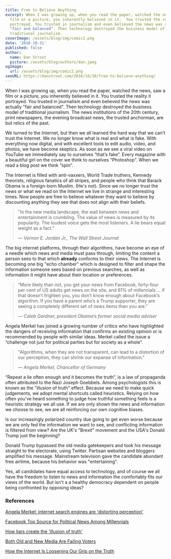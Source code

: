 ```yaml
---
title: Free to Believe Anything
excerpt: When I was growing up, when you read the paper, watched the news, saw a
  film or a picture, you inherently believed in it.  You trusted the reality it
  portrayed. You trusted in journalism and even believed the news was actually
  "fair and balanced". Then technology destroyed the business model of
  traditional journalism.
coverImage: /assets/blog/img/comic2.png
date: '2016-10-31'
published: false
author:
  name: Dan Stroot
  picture: /assets/blog/authors/dan.jpeg
ogImage:
  url: /assets/blog/img/comic2.png
seoURL: https://danstroot.com/2016/10/30/free-to-believe-anything/
---
```


When I was growing up, when you read the paper, watched the news, saw a film or a picture, you inherently believed in it. You trusted the reality it portrayed. You trusted in journalism and even believed the news was actually "fair and balanced". Then technology destroyed the business model of traditional journalism. The news institutions of the 20th century, print newspapers, the evening broadcast news, the trusted anchorman, are but relics of the past.

We turned to the Internet, but then we all learned the hard way that we can’t trust the Internet. We no longer know what is real and what is fake. With everything now digital, and with excellent tools to edit audio, video, and photos, we have become skeptics. As soon as we see a viral video on YouTube we immediately say to ourselves “that’s fake”. Every magazine with a beautiful girl on the cover we think to ourselves “Photoshop”. When we read a blog post we think “spin”.

The Internet is filled with anti-vaxxers, World Trade truthers, Kennedy theorists, religious fanatics of all stripes, and people who think that Barack Obama is a foreign-born Muslim. (He's not). Since we no longer trust the news or what we read on the Internet we live in strange and interesting times. Now people are free to believe whatever they want to believe by discounting anything they see that does not align with their beliefs.

> "In the new media landscape, the wall between news and entertainment is crumbling. The value of news is measured by its popularity. The loudest voice gets the most listeners. A lie bears equal weight as a fact."
>
> <cite>&mdash; Vernon E. Jordan Jr., The Wall Street Journal</cite>

The big internet platforms, through their algorithms, have become an eye of a needle which news and media must pass through, limiting the content a person sees to that which **already** conforms to their views. The Internet is becoming one big "echo chamber" which is designed to filter and shape the information someone sees based on previous searches, as well as information it might have about their location or preferences.

> “More likely than not, you get your news from Facebook, forty-four per cent of US adults get news on the site, and 61% of millennials … if that doesn’t frighten you, you don’t know enough about Facebook’s algorithm. If you have a parent who’s a Trump supporter, they are seeing a completely different set of news items than you are."
>
> <cite>&mdash; Caleb Gardner, president Obama’s former social media adviser</cite>

Angela Merkel has joined a growing number of critics who have highlighted the dangers of receiving information that confirms an existing opinion or is recommended by people with similar ideas. Merkel called the issue a “challenge not just for political parties but for society as a whole”.

> "Algorithms, when they are not transparent, can lead to a distortion of our perception, they can shrink our expanse of information."
>
> <cite>&mdash; Angela Merkel, Chancellor of Germany</cite>

“Repeat a lie often enough and it becomes the truth”, is a law of propaganda often attributed to the Nazi Joseph Goebbels. Among psychologists this is known as the "illusion of truth" effect. Because we need to make quick judgements, we adopt mental shortcuts called heuristics. Relying on how often you've heard something to judge how truthful something feels is a heuristic strategy we all use. If we are only shown the news and information we choose to see, we are all reinforcing our own cognitive biases.

Is our increasingly polarized country due going to get even worse because we are only fed the information we want to see, and conflicting information is filtered from view? Are the UK's "Brexit" movement and the USA's Donald Trump just the beginning?

Donald Trump bypassed the old media gatekeepers and took his message straight to the electorate, using Twitter. Partisan websites and bloggers amplified his message. Mainstream television gave the candidate abundant free airtime, because his behavior was "entertaining".

Yes, all candidates have equal access to technology, and of course we all have the freedom to listen to news and information the comfortably fits our views of the world. But isn't a a healthy democracy dependent on people being confronted by opposing ideas?

### References

[Angela Merkel: internet search engines are 'distorting perception'](https://www.theguardian.com/world/2016/oct/27/angela-merkel-internet-search-engines-are-distorting-our-perception)

[Facebook Top Source for Political News Among Millennials](http://www.journalism.org/2015/06/01/facebook-top-source-for-political-news-among-millennials/)

[How liars create the 'illusion of truth'](http://www.bbc.com/future/story/20161026-how-liars-create-the-illusion-of-truth)

[Both Old and New Media Are Failing Voters](http://www.wsj.com/articles/both-old-and-new-media-are-failing-voters-1478216173)

[How the Internet Is Loosening Our Grip on the Truth](http://www.nytimes.com/2016/11/03/technology/how-the-internet-is-loosening-our-grip-on-the-truth.html)
